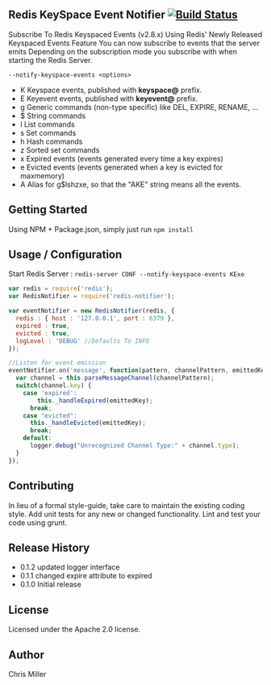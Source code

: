 ## Redis KeySpace Event Notifier [![Build Status](https://travis-ci.org/iamchrismiller/redis-notifier.png)](https://travis-ci.org/iamchrismiller/redis-notifier)

  Subscribe To Redis Keyspaced Events (v2.8.x)
  Using Redis' Newly Released Keyspaced Events Feature You can now subscribe to events that the server emits
  Depending on the subscription mode you subscribe with when starting the Redis Server.

 `--notify-keyspace-events <options>`

  - K     Keyspace events, published with __keyspace@<db>__ prefix.
  - E     Keyevent events, published with __keyevent@<db>__ prefix.
  - g     Generic commands (non-type specific) like DEL, EXPIRE, RENAME, ...
  - $     String commands
  - l     List commands
  - s     Set commands
  - h     Hash commands
  - z     Sorted set commands
  - x     Expired events (events generated every time a key expires)
  - e     Evicted events (events generated when a key is evicted for maxmemory)
  - A     Alias for g$lshzxe, so that the "AKE" string means all the events.

## Getting Started

Using NPM + Package.json, simply just run `npm install`

## Usage / Configuration

  Start Redis Server : `redis-server CONF --notify-keyspace-events KExe`

  ```javascript
  var redis = require('redis');
  var RedisNotifier = require('redis-notifier');

  var eventNotifier = new RedisNotifier(redis, {
    redis : { host : '127.0.0.1', port : 6379 },
    expired : true,
    evicted : true,
    logLevel : 'DEBUG' //Defaults To INFO
  });

  //Listen for event emission
  eventNotifier.on('message', function(pattern, channelPattern, emittedKey) {
    var channel = this.parseMessageChannel(channelPattern);
    switch(channel.key) {
      case 'expired':
          this._handleExpired(emittedKey);
        break;
      case "evicted":
        this._handleEvicted(emittedKey);
        break;
      default:
        logger.debug("Unrecognized Channel Type:" + channel.type);
    }
  });
  ```

## Contributing
In lieu of a formal style-guide, take care to maintain the existing coding style. Add unit tests for any new or changed functionality. Lint and test your code using grunt.

## Release History

- 0.1.2 updated logger interface
- 0.1.1 changed expire attribute to expired
- 0.1.0 Initial release

## License

Licensed under the Apache 2.0 license.

## Author

Chris Miller
